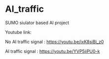 # AI_traffic

SUMO siulator based AI project


Youtube link:

No AI traffic signal : https://youtu.be/ixK8siBi_z0


AI traffic signal : https://youtu.be/YVP5iiPU0-k
